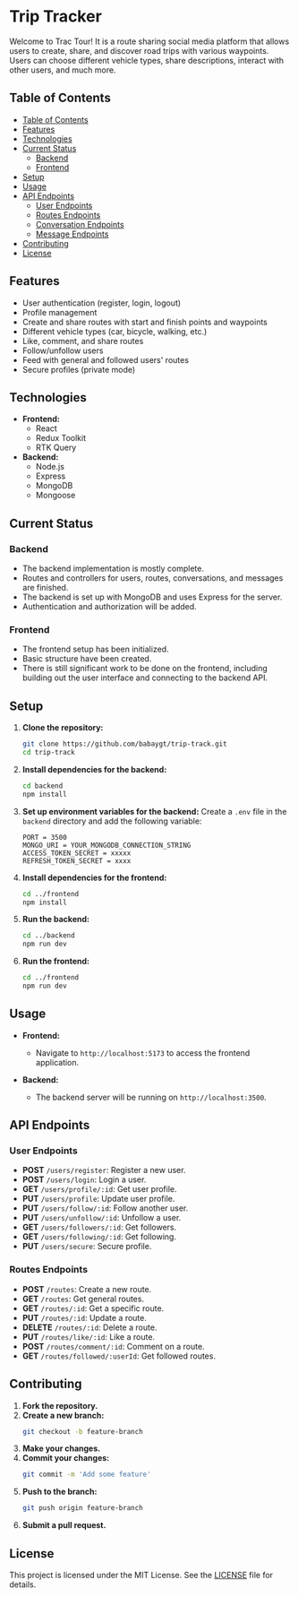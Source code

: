 # Trip Tracker

Welcome to Trac Tour! It is a route sharing social media platform that allows users to create, share, and discover road trips with various waypoints. Users can choose different vehicle types, share descriptions, interact with other users, and much more.

## Table of Contents

- [Table of Contents](#table-of-contents)
- [Features](#features)
- [Technologies](#technologies)
- [Current Status](#current-status)
  - [Backend](#backend)
  - [Frontend](#frontend)
- [Setup](#setup)
- [Usage](#usage)
- [API Endpoints](#api-endpoints)
  - [User Endpoints](#user-endpoints)
  - [Routes Endpoints](#routes-endpoints)
  - [Conversation Endpoints](#conversation-endpoints)
  - [Message Endpoints](#message-endpoints)
- [Contributing](#contributing)
- [License](#license)

## Features

- User authentication (register, login, logout)
- Profile management
- Create and share routes with start and finish points and waypoints
- Different vehicle types (car, bicycle, walking, etc.)
- Like, comment, and share routes
- Follow/unfollow users
- Feed with general and followed users' routes
- Secure profiles (private mode)

## Technologies

- **Frontend:**
  - React
  - Redux Toolkit
  - RTK Query
- **Backend:**
  - Node.js
  - Express
  - MongoDB
  - Mongoose

## Current Status

### Backend

- The backend implementation is mostly complete.
- Routes and controllers for users, routes, conversations, and messages are finished.
- The backend is set up with MongoDB and uses Express for the server.
- Authentication and authorization will be added.

### Frontend

- The frontend setup has been initialized.
- Basic structure have been created.
- There is still significant work to be done on the frontend, including building out the user interface and connecting to the backend API.

## Setup

1. **Clone the repository:**

   ```bash
   git clone https://github.com/babaygt/trip-track.git
   cd trip-track
   ```

2. **Install dependencies for the backend:**

   ```bash
   cd backend
   npm install
   ```

3. **Set up environment variables for the backend:**
   Create a `.env` file in the `backend` directory and add the following variable:

   ```env
   PORT = 3500
   MONGO_URI = YOUR_MONGODB_CONNECTION_STRING
   ACCESS_TOKEN_SECRET = xxxxx
   REFRESH_TOKEN_SECRET = xxxx
   ```

4. **Install dependencies for the frontend:**

   ```bash
   cd ../frontend
   npm install
   ```

5. **Run the backend:**

   ```bash
   cd ../backend
   npm run dev
   ```

6. **Run the frontend:**

   ```bash
   cd ../frontend
   npm run dev
   ```

## Usage

- **Frontend:**

  - Navigate to `http://localhost:5173` to access the frontend application.

- **Backend:**
  - The backend server will be running on `http://localhost:3500`.

## API Endpoints

### User Endpoints

- **POST** `/users/register`: Register a new user.
- **POST** `/users/login`: Login a user.
- **GET** `/users/profile/:id`: Get user profile.
- **PUT** `/users/profile`: Update user profile.
- **PUT** `/users/follow/:id`: Follow another user.
- **PUT** `/users/unfollow/:id`: Unfollow a user.
- **GET** `/users/followers/:id`: Get followers.
- **GET** `/users/following/:id`: Get following.
- **PUT** `/users/secure`: Secure profile.

### Routes Endpoints

- **POST** `/routes`: Create a new route.
- **GET** `/routes`: Get general routes.
- **GET** `/routes/:id`: Get a specific route.
- **PUT** `/routes/:id`: Update a route.
- **DELETE** `/routes/:id`: Delete a route.
- **PUT** `/routes/like/:id`: Like a route.
- **POST** `/routes/comment/:id`: Comment on a route.
- **GET** `/routes/followed/:userId`: Get followed routes.

## Contributing

1. **Fork the repository.**
2. **Create a new branch:**
   ```bash
   git checkout -b feature-branch
   ```
3. **Make your changes.**
4. **Commit your changes:**
   ```bash
   git commit -m 'Add some feature'
   ```
5. **Push to the branch:**
   ```bash
   git push origin feature-branch
   ```
6. **Submit a pull request.**

## License

This project is licensed under the MIT License. See the [LICENSE](LICENSE) file for details.
